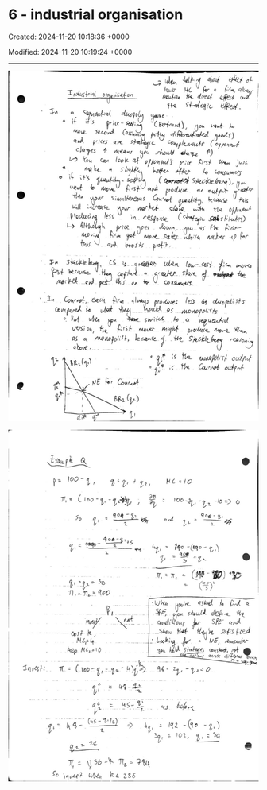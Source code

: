 # 6 - industrial organisation 

Created: 2024-11-20 10:18:36 +0000

Modified: 2024-11-20 10:19:24 +0000

---

![](../../media/Micro-6---industrial-organisation-image1.jpeg)



![](../../media/Micro-6---industrial-organisation-image2.jpeg)




